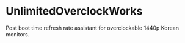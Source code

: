 # UnlimitedOverclockWorks
Post boot time refresh rate assistant for overclockable 1440p Korean monitors.
